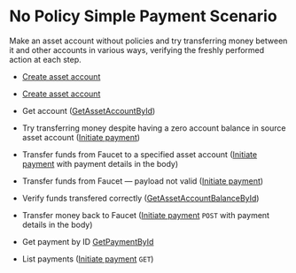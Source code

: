 # No Policy Simple Payment Scenario

Make an asset account without policies and try transferring money between it and other accounts in various ways, verifying the freshly performed action at each step. 

* [Create asset account](../../api-docs/assets/CreateAssetAccount.md)


* [Create asset account](../../api-docs/assets/CreateAssetAccount.md)
* Get account ([GetAssetAccountById](../../api-docs/assets/GetAssetAccountById.md))
* Try transferring money despite having a zero account balance in source asset account ([Initiate payment](../../api-docs/assets/InitiatePayment.md))
* Transfer funds from Faucet to a specified asset account ([Initiate payment](../../api-docs/assets/InitiatePayment.md) with payment details in the body) 
* Transfer funds from Faucet — payload not valid ([Initiate payment](../../api-docs/assets/InitiatePayment.md))
* Verify funds transfered correctly ([GetAssetAccountBalanceById](../../api-docs/assets/GetAssetAccountBalanceById.md))
* Transfer money back to Faucet ([Initiate payment](../../api-docs/assets/InitiatePayment.md) `POST` with payment details in the body)
* Get payment by ID [GetPaymentById](../../api-docs/assets/GetPaymentById.md)
* List payments ([Initiate payment](../../api-docs/assets/InitiatePayment.md) `GET`)

